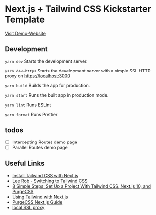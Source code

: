 # Next.js + Tailwind CSS Kickstarter Template

[Visit Demo-Website](https://nextjs-tailwindcss-kickstarter.vercel.app/)

## Development

`yarn dev` Starts the development server.

`yarn dev-https` Starts the development server with a simple SSL HTTP proxy on [https://localhost:3000](https://localhost:3000)

`yarn build` Builds the app for production.

`yarn start` Runs the built app in production mode.

`yarn lint` Runs ESLint

`yarn format` Runs Prettier

## todos

* [ ] Intercepting Routes demo page
* [ ] Parallel Routes demo page

## Useful Links

* [Install Tailwind CSS with Next.js](https://tailwindcss.com/docs/guides/nextjs)
* [Lee Rob - Switching to Tailwind CSS](https://leerob.io/blog/tailwind)
* [8 Simple Steps: Set Up a Project With Tailwind CSS, Next.js 10, and PurgeCSS](https://medium.com/better-programming/8-simple-steps-set-up-a-project-with-tailwind-css-next-js-10-and-purgecss-c44e1104bdf0)
* [Using Tailwind with Next.js](https://sergiodxa.com/articles/next-tailwind)
* [PurgeCSS Next.js Guide](https://purgecss.com/guides/next.html)
* [local SSL proxy](https://www.npmjs.com/package/local-ssl-proxy)
